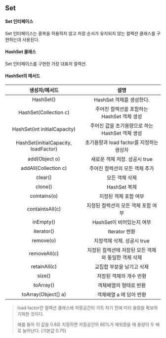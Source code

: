 ## Set

#### Set 인터페이스

Set 인터페이스는 중복을 허용하지 않고 저장 순서가 유지되지 않는 컬렉션 클래스를 구현하는데 사용된다. 

#### HashSet 클래스

Set 인터페이스를 구현한 가장 대표저 컬렉션.

#### HashSet의 메서드

|            생성자/메서드             |                        설명                         |
| :----------------------------------: | :-------------------------------------------------: |
|              HashSet()               |              HashSet 객체를 생성한다.               |
|        HashSet(Collection c)         |     주어진 컬렉션을 포함하는 HashSet 객체 생성      |
|     HashSet(int initialCapacity)     |   주어진 값을 초기용량으로 하는 HashSet 객체 생성   |
| HashSet(initialCapacity, loadFactor) |      초기용량과 load factor를 지정하는 생성자       |
|            add(Object o)             |            새로운 객체 저장. 성공시 true            |
|         addAll(Collection c)         |           주어진 컬렉션의 모든 객체 추가            |
|               clear()                |                   모든 객체 삭제                    |
|               clone()                |                    HashSet 복제                     |
|             cointains(o)             |                지정된 객체 포함 여부                |
|           containtsAll(c)            |         지정된 컬렉션의 모든 객체 포함 여부         |
|              inEmpty()               |              HashSet이 비어있는지 여부              |
|              iterator()              |                    Iterator 반환                    |
|              remove(o)               |             지정객체 삭제. 성공시 true              |
|             removeAll(c)             | 지정된 컬렉션에 저장된 모든 객체와 동일한 객체 삭제 |
|             retainAll(c)             |              교집합 부분을 남기고 삭제              |
|                size()                |               저장된 객체의 개수 반환               |
|              toArray()               |               객체배열의 형태로 반환                |
|         toArray(Object[] a)          |               객체배열 a 에 담아 반환               |

> load factor란 컬렉션 클래스에 저장공간이 가득 차기 전에 미리 용량을 확보하기위한 것이다.
>
> 예를 들어 이 값을 0.8로 지정하면 저장공간의 80%가 채워졌을 때 용량이 두 배로 늘어난다. (기본값 0.75)